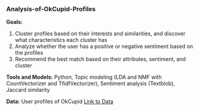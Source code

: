 ### **Analysis-of-OkCupid-Profiles**

**Goals:**  
1. Cluster profiles based on their interests and similarities, and discover what characteristics each cluster has  
2. Analyze whether the user has a positive or negative sentiment based on the profiles  
3. Recommend the best match based on their attributes, sentiment, and cluster

**Tools and Models:** Python, Topic modeling (LDA and NMF with CountVectorizer and TfidfVectorizer), Sentiment analysis (Textblob), Jaccard similarity

**Data:** User profiles of OkCupid [Link to Data](https://www.kaggle.com/andrewmvd/okcupid-profiles)
